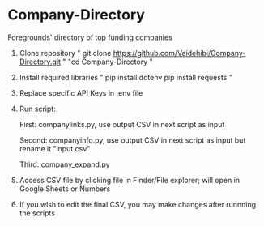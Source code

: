 # Company-Directory
Foregrounds' directory of top funding companies 

1. Clone repository
   "
   git clone https://github.com/Vaidehibi/Company-Directory.git "
   "cd Company-Directory
   "
2. Install required libraries
   "
   pip install dotenv
   pip install requests
   "

3. Replace specific API Keys in .env file
   
4. Run script:
   
   First: companylinks.py,
   use output CSV in next script as input
   
   Second: companyinfo.py,
   use output CSV in next script as input but rename it "input.csv"
   
   Third: company_expand.py

5. Access CSV file by clicking file in Finder/File explorer; will open in Google Sheets or Numbers
   
6. If you wish to edit the final CSV, you may make changes after runnning the scripts
